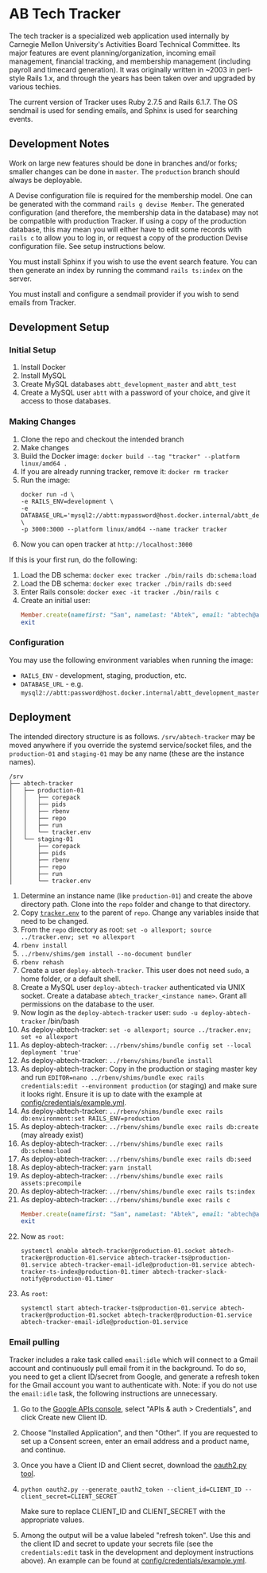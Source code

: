 # AB Tech Tracker

The tech tracker is a specialized web application used internally by Carnegie Mellon University's Activities Board Technical Committee. Its major features are event planning/organization, incoming email management, financial tracking, and membership management (including payroll and timecard generation). It was originally written in ~2003 in perl-style Rails 1.x, and through the years has been taken over and upgraded by various techies.

The current version of Tracker uses Ruby 2.7.5 and Rails 6.1.7. The OS sendmail is used for sending emails, and Sphinx is used for searching events.

## Development Notes

Work on large new features should be done in branches and/or forks; smaller changes can be done in `master`. The `production` branch should always be deployable.

A Devise configuration file is required for the membership model. One can be generated with the command `rails g devise Member`. The generated configuration (and therefore, the membership data in the database) may not be compatible with production Tracker. If using a copy of the production database, this may mean you will either have to edit some records with `rails c` to allow you to log in, or request a copy of the production Devise configuration file. See setup instructions below.

You must install Sphinx if you wish to use the event search feature. You can then generate an index by running the command `rails ts:index` on the server.

You must install and configure a sendmail provider if you wish to send emails from Tracker.

## Development Setup

### Initial Setup

1. Install Docker
1. Install MySQL
1. Create MySQL databases `abtt_development_master` and `abtt_test`
1. Create a MySQL user `abtt` with a password of your choice, and
give it access to those databases.

### Making Changes

1. Clone the repo and checkout the intended branch
1. Make changes
1. Build the Docker image: `docker build --tag "tracker" --platform linux/amd64 .`
1. If you are already running tracker, remove it: `docker rm tracker`
1. Run the image:
   ```
   docker run -d \
   -e RAILS_ENV=development \
   -e DATABASE_URL='mysql2://abtt:mypassword@host.docker.internal/abtt_development_master' \
   -p 3000:3000 --platform linux/amd64 --name tracker tracker
   ```
1. Now you can open tracker at `http://localhost:3000`


If this is your first run, do the following:

1. Load the DB schema: `docker exec tracker ./bin/rails db:schema:load`
1. Load the DB schema: `docker exec tracker ./bin/rails db:seed`
1. Enter Rails console: `docker exec -it tracker ./bin/rails c`
1. Create an initial user:
    ```ruby
    Member.create(namefirst: "Sam", namelast: "Abtek", email: "abtech@andrew.cmu.edu", phone: "5555555555", password: "password", password_confirmation: "password", payrate: 0.0, tracker_dev: true)
    exit
    ```

### Configuration

You may use the following environment variables when running the image:

- `RAILS_ENV` - development, staging, production, etc.
- `DATABASE_URL` - e.g. `mysql2://abtt:password@host.docker.internal/abtt_development_master`


## Deployment

The intended directory structure is as follows. `/srv/abtech-tracker` may be moved anywhere if you override the systemd service/socket files, and the `production-01` and `staging-01` may be any name (these are the instance names).
```
/srv
├── abtech-tracker
│   ├── production-01
│   │   ├── corepack
│   │   ├── pids
│   │   ├── rbenv
│   │   ├── repo
│   │   ├── run
│   │   └── tracker.env
│   └── staging-01
│       ├── corepack
│       ├── pids
│       ├── rbenv
│       ├── repo
│       ├── run
│       └── tracker.env
```

1. Determine an instance name (like `production-01`) and create the above directory path. Clone into the `repo` folder and change to that directory.
2. Copy [`tracker.env`](./deploy/tracker.env) to the parent of `repo`. Change any variables inside that need to be changed.
3. From the `repo` directory as root: `set -o allexport; source ../tracker.env; set +o allexport`
4. `rbenv install`
5. `../rbenv/shims/gem install --no-document bundler`
6. `rbenv rehash`
7. Create a user `deploy-abtech-tracker`. This user does not need `sudo`, a home folder, or a default shell.
8. Create a MySQL user `deploy-abtech-tracker` authenticated via UNIX socket. Create a database `abtech_tracker_<instance name>`. Grant all permissions on the database to the user.
9. Now login as the `deploy-abtech-tracker` user: `sudo -u deploy-abtech-tracker` /bin/bash
10. As deploy-abtech-tracker: `set -o allexport; source ../tracker.env; set +o allexport`
11. As deploy-abtech-tracker: `../rbenv/shims/bundle config set --local deployment 'true'`
12. As deploy-abtech-tracker: `../rbenv/shims/bundle install`
13. As deploy-abtech-tracker: Copy in the production or staging master key and run `EDITOR=nano ../rbenv/shims/bundle exec rails credentials:edit --environment production` (or staging) and make sure it looks right. Ensure it is up to date with the example at [config/credentials/example.yml](./config/credentials/example.yml).
14. As deploy-abtech-tracker: `../rbenv/shims/bundle exec rails db:environment:set RAILS_ENV=production`
15. As deploy-abtech-tracker: `../rbenv/shims/bundle exec rails db:create` (may already exist)
16. As deploy-abtech-tracker: `../rbenv/shims/bundle exec rails db:schema:load`
17. As deploy-abtech-tracker: `../rbenv/shims/bundle exec rails db:seed`
18. As deploy-abtech-tracker: `yarn install`
19. As deploy-abtech-tracker: `../rbenv/shims/bundle exec rails assets:precompile`
20. As deploy-abtech-tracker: `../rbenv/shims/bundle exec rails ts:index`
21. As deploy-abtech-tracker: `../rbenv/shims/bundle exec rails c`
    ```ruby
    Member.create(namefirst: "Sam", namelast: "Abtek", email: "abtech@andrew.cmu.edu", phone: "5555555555", password: "password", password_confirmation: "password", payrate: 0.0, tracker_dev: true)
    exit
    ```
22. Now as `root`:
    ```
    systemctl enable abtech-tracker@production-01.socket abtech-tracker@production-01.service abtech-tracker-ts@production-01.service abtech-tracker-email-idle@production-01.service abtech-tracker-ts-index@production-01.timer abtech-tracker-slack-notify@production-01.timer
    ```
23. As `root`:
    ```
    systemctl start abtech-tracker-ts@production-01.service abtech-tracker@production-01.socket abtech-tracker@production-01.service abtech-tracker-email-idle@production-01.service
    ```

### Email pulling

Tracker includes a rake task called `email:idle` which will connect to a Gmail account and continuously pull email from it in the background. To do so, you need to get a client ID/secret from Google, and generate a refresh token for the Gmail account you want to authenticate with. Note: if you do not use the `email:idle` task, the following instructions are unnecessary.

1. Go to the [Google APIs console](https://code.google.com/apis/console/), select "APIs & auth > Credentials", and click Create new Client ID.
2. Choose "Installed Application", and then "Other". If you are requested to set up a Consent screen, enter an email address and a product name, and continue.
3. Once you have a Client ID and Client secret, download the [oauth2.py tool](https://github.com/google/gmail-oauth2-tools/wiki/OAuth2DotPyRunThrough).
4. `python oauth2.py --generate_oauth2_token --client_id=CLIENT_ID --client_secret=CLIENT_SECRET`
   
   Make sure to replace CLIENT_ID and CLIENT\_SECRET with the appropriate values.
5. Among the output will be a value labeled "refresh token". Use this and the client ID and secret to update your secrets file (see the `credentials:edit` task in the development and deployment instructions above). An example can be found at [config/credentials/example.yml](./config/credentials/example.yml).
